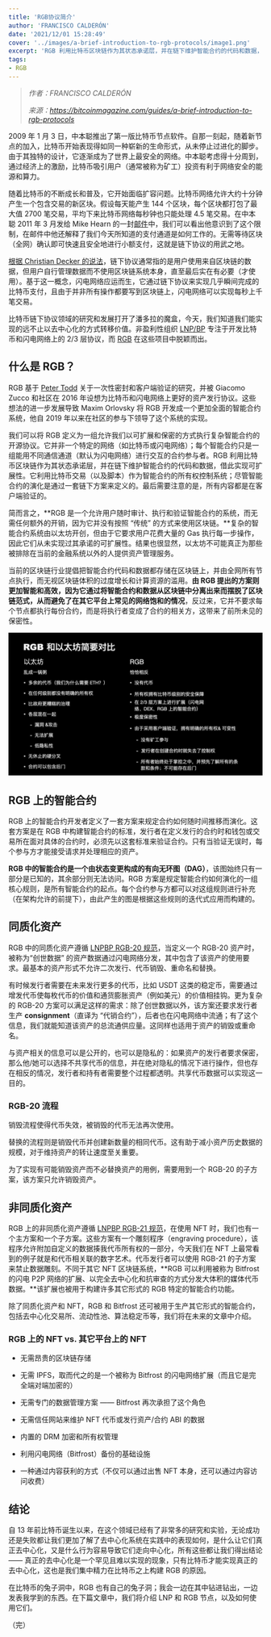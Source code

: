 ```yaml
---
title: 'RGB协议简介'
author: 'FRANCISCO CALDERÓN'
date: '2021/12/01 15:28:49'
cover: '../images/a-brief-introduction-to-rgb-protocols/image1.png'
excerpt: 'RGB 利用比特币区块链作为其状态承诺层，并在链下维护智能合约的代码和数据，借此实现可扩展性'
tags:
- RGB
---
```



> *作者：FRANCISCO CALDERÓN*
> 
> *来源：<https://bitcoinmagazine.com/guides/a-brief-introduction-to-rgb-protocols>*



2009 年 1 月 3 日，中本聪推出了第一版比特币节点软件。自那一刻起，随着新节点的加入，比特币开始表现得如同一种崭新的生命形式，从未停止过进化的脚步。由于其独特的设计，它逐渐成为了世界上最安全的网络。中本聪考虑得十分周到，通过经济上的激励，比特币吸引用户（通常被称为矿工）投资有利于网络安全的能源和算力。

随着比特币的不断成长和普及，它开始面临扩容问题。比特币网络允许大约十分钟产生一个包含交易的新区块。假设每天能产生 144 个区块，每个区块都打包了最大值 2700 笔交易，平均下来比特币网络每秒钟也只能处理 4.5 笔交易。在中本聪 2011 年 3 月发给 Mike Hearn 的一封[邮件](https://plan99.net/~mike/satoshi-emails/thread4.html)中，我们可以看出他意识到了这个限制，在邮件中他还解释了我们今天所知道的支付通道是如何工作的。无需等待区块（全网）确认即可快速且安全地进行小额支付，这就是链下协议的用武之地。

[根据 Christian Decker 的说法](https://btctranscripts.com/chaincode-labs/chaincode-residency/2018-10-22-christian-decker-history-of-lightning/)，链下协议通常指的是用户使用来自区块链的数据，但用户自行管理数据而不使用区块链系统本身，直至最后实在有必要（才使用）。基于这一概念，闪电网络应运而生，它通过链下协议来实现几乎瞬间完成的比特币支付，且由于并非所有操作都要写到区块链上，闪电网络可以实现每秒上千笔交易。

比特币链下协议领域的研究和发展打开了潘多拉的魔盒，今天，我们知道我们能实现的远不止以去中心化的方式转移价值。非盈利性组织 [LNP/BP](https://lnp-bp.org/) 专注于开发比特币和闪电网络上的 2/3 层协议，而 [RGB](https://www.rgbfaq.com/) 在这些项目中脱颖而出。

## 什么是 RGB？

RGB 基于 [Peter Todd](https://lists.linuxfoundation.org/pipermail/bitcoin-dev/2016-June/012773.html) 关于一次性密封和客户端验证的研究，并被 Giacomo Zucco 和社区在 2016 年设想为比特币和闪电网络上更好的资产发行协议。这些想法的进一步发展导致 Maxim Orlovsky 将 RGB 开发成一个更加全面的智能合约系统，他自 2019 年以来在社区的参与下领导了这个系统的实现。

我们可以将 RGB 定义为一组允许我们以可扩展和保密的方式执行复杂智能合约的开源协议。它并非一个特定的网络（如比特币或闪电网络）；每个智能合约只是一组能用不同通信通道（默认为闪电网络）进行交互的合约参与者。RGB 利用比特币区块链作为其状态承诺层，并在链下维护智能合约的代码和数据，借此实现可扩展性。它利用比特币交易（以及脚本）作为智能合约的所有权控制系统；尽管智能合约的演化是通过一套链下方案来定义的。最后需要注意的是，所有内容都是在客户端验证的。

简而言之，**RGB 是一个允许用户随时审计、执行和验证智能合约的系统，而无需任何额外的开销，因为它并没有按照 “传统” 的方式来使用区块链。**复杂的智能合约系统由以太坊开创，但由于它要求用户花费大量的 Gas 执行每一步操作，因此它们从未实现过其承诺的可扩展性。结果也很显然，以太坊不可能真正为那些被排除在当前的金融系统以外的人提供资产管理服务。

当前的区块链行业提倡把智能合约代码和数据都存储在区块链上，并由全网所有节点执行，而无视区块链体积的过度增长和计算资源的滥用。**由 RGB 提出的方案则更加智能和高效，因为它通过将智能合约和数据从区块链中分离出来而摆脱了区块链范式，从而避免了在其它平台上常见的网络饱和的情况**，反过来，它并不要求每个节点都执行每份合约，而是将执行者变成了合约的相关方，这带来了前所未见的保密性。

![image1](../images/a-brief-introduction-to-rgb-protocols/image2.jpg)

## RGB 上的智能合约

RGB 上的智能合约开发者定义了一套方案来规定合约如何随时间推移而演化。这套方案是在 RGB 中构建智能合约的标准，发行者在定义发行的合约时和钱包或交易所在面对具体的合约时，必须先以这套标准来验证合约。只有当验证无误时，每个参与方才能接受请求并处理相应的资产。

**RGB 中的智能合约是一个由状态变更构成的有向无环图（DAG）**，该图始终只有一部分是已知的，其余部分则无法访问。RGB 方案是规定智能合约如何演化的一组核心规则，是所有智能合约的起点。每个合约参与方都可以对这组规则进行补充（在架构允许的前提下），由此产生的图是根据这些规则的迭代式应用而构建的。

## 同质化资产

RGB 中的同质化资产遵循 [LNPBP RGB-20 规范](https://github.com/LNP-BP/LNPBPs/blob/master/lnpbp-0020.md)，当定义一个  RGB-20 资产时，被称为“创世数据” 的资产数据通过闪电网络分发，其中包含了该资产的使用要求。最基本的资产形式不允许二次发行、代币销毁、重命名和替换。

有时候发行者需要在未来发行更多的代币，比如 USDT 这类的稳定币，需要通过增发代币使每枚代币的价值和通货膨胀资产（例如美元）的价值相挂钩。更为复杂的 RGB-20 方案可以满足这样的需求：除了创世数据以外，该方案还要求发行者生产 **consignment**（直译为 “代销合约”），后者也在闪电网络中流通；有了这个信息，我们就能知道该资产的总流通供应量。这同样也适用于资产的销毁或重命名。

与资产相关的信息可以是公开的，也可以是隐私的：如果资产的发行者要求保密，那么他/她可以选择不共享代币的信息，并在绝对隐私的情况下进行操作，但也存在相反的情况，发行者和持有者需要整个过程都透明。共享代币数据可以实现这一目的。

### RGB-20 流程

销毁流程使得代币失效，被销毁的代币无法再次使用。

替换的流程则是销毁代币并创建新数量的相同代币。这有助于减小资产历史数据的规模，对于维持资产的转让速度至关重要。

为了实现有可能销毁资产而不必替换资产的用例，需要用到一个 RGB-20 的子方案，该方案只允许销毁资产。

## 非同质化资产

RGB 上的非同质化资产遵循 [LNPBP RGB-21 规范](https://github.com/LNP-BP/LNPBPs/blob/master/lnpbp-0021.md)，在使用 NFT 时，我们也有一个主方案和一个子方案。这些方案有一个雕刻程序（engraving procedure），该程序允许附加自定义的数据揍我代币所有权的一部分，今天我们在 NFT 上最常看到的例子就是和代币相关联的数字艺术。代币发行者可以使用 RGB-21 的子方案来禁止数据雕刻。不同于其它 NFT 区块链系统，**RGB 可以利用被称为 Bitfrost 的闪电 P2P 网络的扩展、以完全去中心化和抗审查的方式分发大体积的媒体代币数据。**该扩展也被用于构建许多其它形式的 RGB 特定的智能合约功能。

除了同质化资产和 NFT，RGB 和 Bitfrost 还可被用于生产其它形式的智能合约，包括去中心化交易所、流动性池、算法稳定币等，我们将在未来的文章中介绍。

### RGB 上的 NFT  vs. 其它平台上的 NFT

- 无需昂贵的区块链存储

- 无需 IPFS，取而代之的是一个被称为 Bitfrost 的闪电网络扩展（而且它是完全端对端加密的）

- 无需专门的数据管理方案 —— Bitfrost 再次承担了这个角色

- 无需信任网站来维护 NFT 代币或发行资产/合约 ABI 的数据

- 内置的 DRM 加密和所有权管理

- 利用闪电网络（Bitfrost）备份的基础设施

- 一种通过内容获利的方式（不仅可以通过出售 NFT 本身，还可以通过内容访问收费）

## 结论

自 13 年前比特币诞生以来，在这个领域已经有了非常多的研究和实验，无论成功还是失败都让我们更加了解了去中心化系统在实践中的表现如何，是什么让它们真正去中心化，又是什么行为容易导致它们走向中心化，所有这些都让我们得出结论 —— 真正的去中心化是一个罕见且难以实现的现象，只有比特币才能实现真正的去中心化，这也是我们集中精力在比特币之上构建 RGB 的原因。

在比特币的兔子洞中，RGB 也有自己的兔子洞；我会一边在其中钻进钻出，一边发表我学到的东西。在下篇文章中，我们将介绍 LNP 和 RGB 节点，以及如何使用它们。

（完）